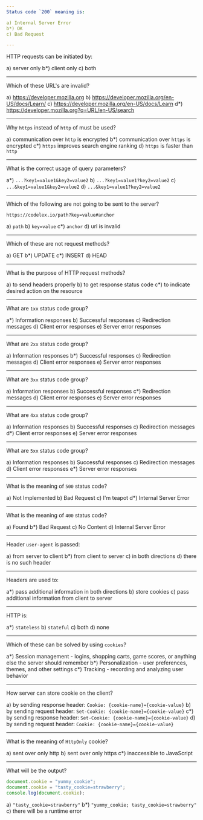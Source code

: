 ```yaml
---
Status code `200` meaning is:

a) Internal Server Error
b*) OK
c) Bad Request

---
```

HTTP requests can be initiated by:

a) server only
b*) client only
c) both

---
Which of these URL's are invalid?

a) https://developer.mozilla.org
b) https://developer.mozilla.org/en-US/docs/Learn/
c) https://developer.mozilla.org/en-US/docs/Learn
d*) https://developer.mozilla.org?q=URL/en-US/search

---
Why `https` instead of `http` of must be used?

a) communication over `http` is encrypted
b*) communication over `https` is encrypted
c*) `https` improves search engine ranking
d) `https` is faster than `http`

---
What is the correct usage of query parameters?

a*) `...?key1=value1&key2=value2`
b) `...?key1=value1?key2=value2`
c) `...&key1=value1&key2=value2`
d) `...&key1=value1?key2=value2`

---
Which of the following are not going to be sent to the server?

`https://codelex.io/path?key=value#anchor`

a) `path`
b) `key=value`
c*) `anchor`
d) url is invalid

---
Which of these are not request methods?

a) GET
b*) UPDATE
c*) INSERT
d) HEAD

---
What is the purpose of HTTP request methods?

a) to send headers properly
b) to get response status code
c*) to indicate desired action on the resource

---
What are `1xx` status code group?

a*) Information responses
b) Successful responses
c) Redirection messages
d) Client error responses
e) Server error responses

---
What are `2xx` status code group?

a) Information responses
b*) Successful responses
c) Redirection messages
d) Client error responses
e) Server error responses

---
What are `3xx` status code group?

a) Information responses
b) Successful responses
c*) Redirection messages
d) Client error responses
e) Server error responses

---
What are `4xx` status code group?

a) Information responses
b) Successful responses
c) Redirection messages
d*) Client error responses
e) Server error responses

---
What are `5xx` status code group?

a) Information responses
b) Successful responses
c) Redirection messages
d) Client error responses
e*) Server error responses

---
What is the meaning of `500` status code?

a) Not Implemented
b) Bad Request
c) I'm teapot
d*) Internal Server Error

---
What is the meaning of `400` status code?

a) Found
b*) Bad Request
c) No Content
d) Internal Server Error

---
Header `user-agent` is passed:

a) from server to client
b*) from client to server
c) in both directions
d) there is no such header

---
Headers are used to:

a*) pass additional information in both directions
b) store cookies
c) pass additional information from client to server

---
HTTP is:

a*) `stateless`
b) `stateful`
c) both
d) none

---
Which of these can be solved by using `cookies`?

a*) Session management - logins, shopping carts, game scores, or anything else the server should remember
b*) Personalization - user preferences, themes, and other settings
c*) Tracking - recording and analyzing user behavior

---
How server can store cookie on the client?

a) by sending response header: `Cookie: {cookie-name}={cookie-value}`
b) by sending request header: `Set-Cookie: {cookie-name}={cookie-value}`
c*) by sending response header: `Set-Cookie: {cookie-name}={cookie-value}`
d) by sending request header: `Cookie: {cookie-name}={cookie-value}`

---
What is the meaning of `HttpOnly` cookie?

a) sent over only http
b) sent over only https
c*) inaccessible to JavaScript

---
What will be the output?

```javascript
document.cookie = "yummy_cookie"; 
document.cookie = "tasty_cookie=strawberry"; 
console.log(document.cookie);
```

a) `"tasty_cookie=strawberry"`
b*) `"yummy_cookie; tasty_cookie=strawberry"`
c) there will be a runtime error
